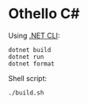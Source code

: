 # Othello C\#

Using [.NET CLI](https://learn.microsoft.com/en-us/dotnet/core/tools/):

```shell
dotnet build
dotnet run
dotnet format
```

Shell script:

```shell
./build.sh
```
